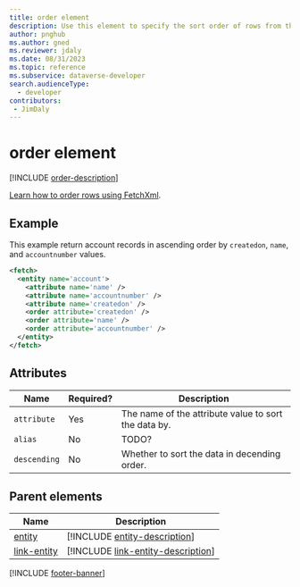 ```yaml
---
title: order element
description: Use this element to specify the sort order of rows from the containing entity or link-entity element.
author: pnghub
ms.author: gned
ms.reviewer: jdaly
ms.date: 08/31/2023
ms.topic: reference
ms.subservice: dataverse-developer
search.audienceType: 
  - developer
contributors:
 - JimDaly
---
```

# order element

[!INCLUDE [order-description](includes/order-description.md)]

[Learn how to order rows using FetchXml](../order-rows.md).

## Example

This example return account records in ascending order by `createdon`, `name`, and `accountnumber` values.

```xml
<fetch>
  <entity name='account'>
    <attribute name='name' />
    <attribute name='accountnumber' />
    <attribute name='createdon' />
    <order attribute='createdon' />
    <order attribute='name' />
    <order attribute='accountnumber' />
  </entity>
</fetch>
```

## Attributes

|Name|Required?|Description|
|---------|---------|---------|
|`attribute`|Yes|The name of the attribute value to sort the data by.|
|`alias`|No|TODO?|
|`descending`|No|Whether to sort the data in decending order.|

## Parent elements

|Name|Description|
|---------|---------|
|[entity](entity.md)|[!INCLUDE [entity-description](includes/entity-description.md)]|
|[link-entity](link-entity.md)|[!INCLUDE [link-entity-description](includes/link-entity-description.md)]|

[!INCLUDE [footer-banner](../../../../includes/footer-banner.md)]
